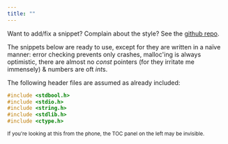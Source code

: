 ```yaml
---
title: ""
---
```


Want to add/fix a snippet? Complain about the style? See the [github
repo](https://github.com/gromnitsky/alt-30-seconds-of-code).

The snippets below are ready to use, except for they are written in a
naïve manner: error checking prevents only crashes, malloc'ing is
always optimistic, there are almost no *const* pointers (for they
irritate me immensely) & numbers are oft *int*s.

The following header files are assumed as already included:

```c
#include <stdbool.h>
#include <stdio.h>
#include <string.h>
#include <stdlib.h>
#include <ctype.h>
```

<small>If you're looking at this from the phone, the TOC panel on the
left may be invisible.</small>
